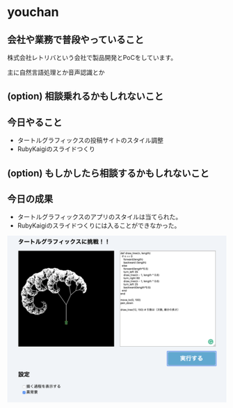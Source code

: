 # youchan

## 会社や業務で普段やっていること

株式会社レトリバという会社で製品開発とPoCをしています。

主に自然言語処理とか音声認識とか

## (option) 相談乗れるかもしれないこと

## 今日やること

* タートルグラフィックスの投稿サイトのスタイル調整
* RubyKaigiのスライドつくり

## (option) もしかしたら相談するかもしれないこと

## 今日の成果

* タートルグラフィックスのアプリのスタイルは当てられた。
* RubyKaigiのスライドつくりには入ることができなかった。

![](turtle-graphics.png)
